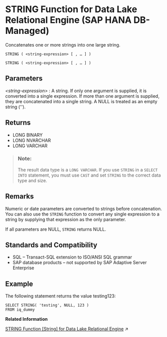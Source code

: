 <!-- loio4b6311065965472286c536537d380f53 -->

# STRING Function for Data Lake Relational Engine \(SAP HANA DB-Managed\)

Concatenates one or more strings into one large string.



```
STRING ( <string-expression> [ , … ] )
```



```
STRING ( <string-expression> [ , … ] )
```



<a name="loio4b6311065965472286c536537d380f53__section_b5s_t43_wrb"/>

## Parameters

 *<string-expression\>*
 :   A string. If only one argument is supplied, it is converted into a single expression. If more than one argument is supplied, they are concatenated into a single string. A NULL is treated as an empty string \(''\).

 

<a name="loio4b6311065965472286c536537d380f53__section_i1g_543_wrb"/>

## Returns

-   LONG BINARY
-   LONG NVARCHAR
-   LONG VARCHAR

> ### Note:  
> The result data type is a `LONG VARCHAR`. If you use `STRING` in a `SELECT INTO` statement, you must use `CAST` and set `STRING` to the correct data type and size.



<a name="loio4b6311065965472286c536537d380f53__section_o2v_543_wrb"/>

## Remarks

Numeric or date parameters are converted to strings before concatenation. You can also use the `STRING` function to convert any single expression to a string by supplying that expression as the only parameter.

If all parameters are NULL, `STRING` returns NULL.



<a name="loio4b6311065965472286c536537d380f53__section_zrj_v43_wrb"/>

## Standards and Compatibility

-   SQL – Transact-SQL extension to ISO/ANSI SQL grammar
-   SAP database products – not supported by SAP Adaptive Server Enterprise



<a name="loio4b6311065965472286c536537d380f53__section_pcy_zs5_vrb"/>

## Example

The following statement returns the value testing123:

```
SELECT STRING( 'testing', NULL, 123 )
FROM iq_dummy
```

**Related Information**  


[STRING Function [String] for Data Lake Relational Engine](https://help.sap.com/viewer/19b3964099384f178ad08f2d348232a9/2023_1_QRC/en-US/a586010d84f210158657b25cdb264bf0.html "Concatenates one or more strings into one large string.") :arrow_upper_right:

